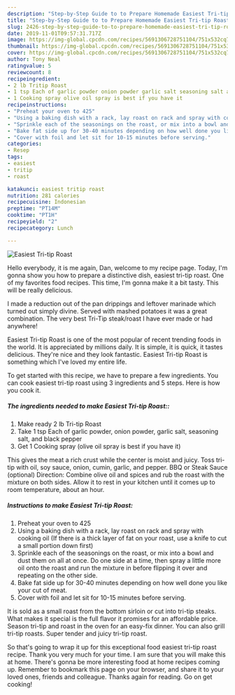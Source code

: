 ```yaml
---
description: "Step-by-Step Guide to to Prepare Homemade Easiest Tri-tip Roast"
title: "Step-by-Step Guide to to Prepare Homemade Easiest Tri-tip Roast"
slug: 2426-step-by-step-guide-to-to-prepare-homemade-easiest-tri-tip-roast
date: 2019-11-01T09:57:31.717Z
image: https://img-global.cpcdn.com/recipes/5691306728751104/751x532cq70/easiest-tri-tip-roast-recipe-main-photo.jpg
thumbnail: https://img-global.cpcdn.com/recipes/5691306728751104/751x532cq70/easiest-tri-tip-roast-recipe-main-photo.jpg
cover: https://img-global.cpcdn.com/recipes/5691306728751104/751x532cq70/easiest-tri-tip-roast-recipe-main-photo.jpg
author: Tony Neal
ratingvalue: 5
reviewcount: 8
recipeingredient:
- 2 lb Tritip Roast
- 1 tsp Each of garlic powder onion powder garlic salt seasoning salt and black pepper
- 1 Cooking spray olive oil spray is best if you have it
recipeinstructions:
- "Preheat your oven to 425"
- "Using a baking dish with a rack, lay roast on rack and spray with cooking oil (If there is a thick layer of fat on your roast, use a knife to cut a small portion down first)"
- "Sprinkle each of the seasonings on the roast, or mix into a bowl and dust them on all at once. Do one side at a time, then spray a little more oil onto the roast and run the mixture in before flipping it over and repeating on the other side."
- "Bake fat side up for 30-40 minutes depending on how well done you like your cut of meat."
- "Cover with foil and let sit for 10-15 minutes before serving."
categories:
- Resep
tags:
- easiest
- tritip
- roast

katakunci: easiest tritip roast
nutrition: 281 calories
recipecuisine: Indonesian
preptime: "PT14M"
cooktime: "PT1H"
recipeyield: "2"
recipecategory: Lunch

---
```



![Easiest Tri-tip Roast](https://img-global.cpcdn.com/recipes/5691306728751104/751x532cq70/easiest-tri-tip-roast-recipe-main-photo.jpg)

Hello everybody, it is me again, Dan, welcome to my recipe page. Today, I'm gonna show you how to prepare a distinctive dish, easiest tri-tip roast. One of my favorites food recipes. This time, I'm gonna make it a bit tasty. This will be really delicious.

I made a reduction out of the pan drippings and leftover marinade which turned out simply divine. Served with mashed potatoes it was a great combination. The very best Tri-Tip steak/roast I have ever made or had anywhere!

Easiest Tri-tip Roast is one of the most popular of recent trending foods in the world. It is appreciated by millions daily. It is simple, it is quick, it tastes delicious. They're nice and they look fantastic. Easiest Tri-tip Roast is something which I've loved my entire life.


To get started with this recipe, we have to prepare a few ingredients. You can cook easiest tri-tip roast using 3 ingredients and 5 steps. Here is how you cook it.

##### The ingredients needed to make Easiest Tri-tip Roast::

1. Make ready 2 lb Tri-tip Roast
1. Take 1 tsp Each of garlic powder, onion powder, garlic salt, seasoning salt, and black pepper
1. Get 1 Cooking spray (olive oil spray is best if you have it)


This gives the meat a rich crust while the center is moist and juicy. Toss tri-tip with oil, soy sauce, onion, cumin, garlic, and pepper. BBQ or Steak Sauce (optional) Direction: Combine olive oil and spices and rub the roast with the mixture on both sides. Allow it to rest in your kitchen until it comes up to room temperature, about an hour. 

##### Instructions to make Easiest Tri-tip Roast:

1. Preheat your oven to 425
1. Using a baking dish with a rack, lay roast on rack and spray with cooking oil (If there is a thick layer of fat on your roast, use a knife to cut a small portion down first)
1. Sprinkle each of the seasonings on the roast, or mix into a bowl and dust them on all at once. Do one side at a time, then spray a little more oil onto the roast and run the mixture in before flipping it over and repeating on the other side.
1. Bake fat side up for 30-40 minutes depending on how well done you like your cut of meat.
1. Cover with foil and let sit for 10-15 minutes before serving.


It is sold as a small roast from the bottom sirloin or cut into tri-tip steaks. What makes it special is the full flavor it promises for an affordable price. Season tri-tip and roast in the oven for an easy-fix dinner. You can also grill tri-tip roasts. Super tender and juicy tri-tip roast. 

So that's going to wrap it up for this exceptional food easiest tri-tip roast recipe. Thank you very much for your time. I am sure that you will make this at home. There's gonna be more interesting food at home recipes coming up. Remember to bookmark this page on your browser, and share it to your loved ones, friends and colleague. Thanks again for reading. Go on get cooking!
